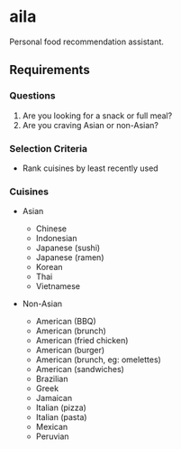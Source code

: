 # aila

Personal food recommendation assistant.

## Requirements

### Questions

1. Are you looking for a snack or full meal?
2. Are you craving Asian or non-Asian?

### Selection Criteria

* Rank cuisines by least recently used

### Cuisines

- Asian
  - Chinese
  - Indonesian
  - Japanese (sushi)
  - Japanese (ramen)
  - Korean
  - Thai
  - Vietnamese

- Non-Asian
  - American (BBQ)
  - American (brunch)
  - American (fried chicken)
  - American (burger)
  - American (brunch, eg: omelettes)
  - American (sandwiches)
  - Brazilian
  - Greek
  - Jamaican
  - Italian (pizza)
  - Italian (pasta)
  - Mexican
  - Peruvian